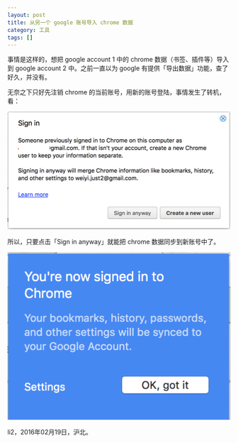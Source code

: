 ```yaml
---
layout: post
title: 从另一个 google 账号导入 chrome 数据
category: 工具
tags: []
---
```


事情是这样的，想把 google account 1 中的 chrome 数据（书签、插件等）导入到 google account 2 中。之前一直以为 google 有提供「导出数据」功能，查了好久，并没有。

无奈之下只好先注销 chrome 的当前账号，用新的账号登陆，事情发生了转机，看：

![image](/assets/img/util/merge-chrome-info-from-another-account-1.png)

所以，只要点击「Sign in anyway」就能把 chrome 数据同步到新账号中了。

![image](/assets/img/util/merge-chrome-info-from-another-account-2.png)


li2，2016年02月19日，沪北。